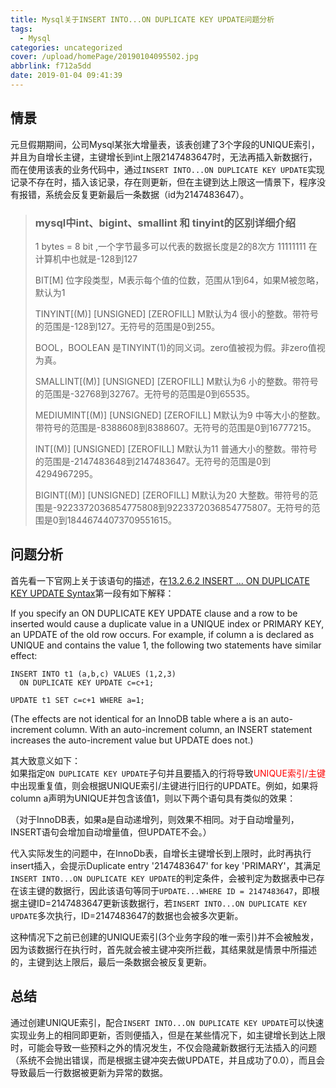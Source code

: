 ```yaml
---
title: Mysql关于INSERT INTO...ON DUPLICATE KEY UPDATE问题分析
tags:
  - Mysql
categories: uncategorized
cover: /upload/homePage/20190104095502.jpg
abbrlink: f712a5dd
date: 2019-01-04 09:41:39
---
```

## 情景
元旦假期期间，公司Mysql某张大增量表，该表创建了3个字段的UNIQUE索引，并且为自增长主键，主键增长到int上限2147483647时，无法再插入新数据行，而在使用该表的业务代码中，通过`INSERT INTO...ON DUPLICATE KEY UPDATE`实现记录不存在时，插入该记录，存在则更新，但在主键到达上限这一情景下，程序没有报错，系统会反复更新最后一条数据（id为2147483647）。

> ### mysql中int、bigint、smallint 和 tinyint的区别详细介绍
> 1 bytes = 8 bit ,一个字节最多可以代表的数据长度是2的8次方 11111111 在计算机中也就是-128到127
> 
> BIT[M]
> 位字段类型，M表示每个值的位数，范围从1到64，如果M被忽略，默认为1
> 
> TINYINT[(M)] [UNSIGNED] [ZEROFILL]  M默认为4
> 很小的整数。带符号的范围是-128到127。无符号的范围是0到255。
> 
> BOOL，BOOLEAN
> 是TINYINT(1)的同义词。zero值被视为假。非zero值视为真。
> 
> SMALLINT[(M)] [UNSIGNED] [ZEROFILL] M默认为6
> 小的整数。带符号的范围是-32768到32767。无符号的范围是0到65535。
> 
> MEDIUMINT[(M)] [UNSIGNED] [ZEROFILL] M默认为9
> 中等大小的整数。带符号的范围是-8388608到8388607。无符号的范围是0到16777215。
> 
> INT[(M)] [UNSIGNED] [ZEROFILL]   M默认为11
> 普通大小的整数。带符号的范围是-2147483648到2147483647。无符号的范围是0到4294967295。
> 
> BIGINT[(M)] [UNSIGNED] [ZEROFILL] M默认为20
> 大整数。带符号的范围是-9223372036854775808到9223372036854775807。无符号的范围是0到18446744073709551615。

## 问题分析
首先看一下官网上关于该语句的描述，在[13.2.6.2 INSERT ... ON DUPLICATE KEY UPDATE Syntax](https://dev.mysql.com/doc/refman/5.7/en/insert-on-duplicate.html)第一段有如下解释：

If you specify an ON DUPLICATE KEY UPDATE clause and a row to be inserted would cause a duplicate value in a UNIQUE index or PRIMARY KEY, an UPDATE of the old row occurs. For example, if column a is declared as UNIQUE and contains the value 1, the following two statements have similar effect:
```
INSERT INTO t1 (a,b,c) VALUES (1,2,3)
  ON DUPLICATE KEY UPDATE c=c+1;

UPDATE t1 SET c=c+1 WHERE a=1;
```
(The effects are not identical for an InnoDB table where a is an auto-increment column. With an auto-increment column, an INSERT statement increases the auto-increment value but UPDATE does not.)

其大致意义如下：<br/>
如果指定`ON DUPLICATE KEY UPDATE`子句并且要插入的行将导致<font color=red>UNIQUE索引/主键</font>中出现重复值，则会根据UNIQUE索引/主键进行旧行的UPDATE。例如，如果将column a声明为UNIQUE并包含该值1，则以下两个语句具有类似的效果：

（对于InnoDB表，如果a是自动递增列，则效果不相同。对于自动增量列，INSERT语句会增加自动增量值，但UPDATE不会。）

代入实际发生的问题中，在InnoDb表，自增长主键增长到上限时，此时再执行insert插入，会提示Duplicate entry '2147483647' for key 'PRIMARY'，其满足`INSERT INTO...ON DUPLICATE KEY UPDATE`的判定条件，会被判定为数据表中已存在该主键的数据行，因此该语句等同于`UPDATE...WHERE ID = 2147483647`，即根据主键ID=2147483647更新该数据行，若`INSERT INTO...ON DUPLICATE KEY UPDATE`多次执行，ID=2147483647的数据也会被多次更新。

这种情况下之前已创建的UNIQUE索引(3个业务字段的唯一索引)并不会被触发，因为该数据行在执行时，首先就会被主键冲突所拦截，其结果就是情景中所描述的，主键到达上限后，最后一条数据会被反复更新。

## 总结
通过创建UNIQUE索引，配合`INSERT INTO...ON DUPLICATE KEY UPDATE`可以快速实现业务上的相同即更新，否则便插入，但是在某些情况下，如主键增长到达上限时，可能会导致一些预料之外的情况发生，不仅会隐藏新数据行无法插入的问题（系统不会抛出错误，而是根据主键冲突去做UPDATE，并且成功了0.0），而且会导致最后一行数据被更新为异常的数据。